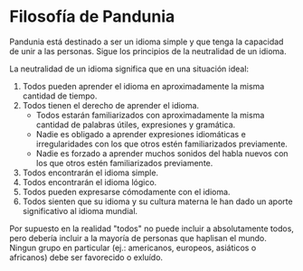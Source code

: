 # Filosofía de Pandunia

Pandunia está destinado a ser un idioma simple y que tenga la capacidad de unir a las personas. Sigue los principios de la neutralidad de un idioma.

La neutralidad de un idioma significa que en una situación ideal:

1. Todos pueden aprender el idioma en aproximadamente la misma cantidad de tiempo.
2. Todos tienen el derecho de aprender el idioma.
    - Todos estarán familiarizados con aproximadamente la misma cantidad de palabras útiles, expresiones y gramática.
    - Nadie es obligado a aprender expresiones idiomáticas e irregularidades con los que otros estén familiarizados previamente.
    - Nadie es forzado a aprender muchos sonidos del habla nuevos con los que otros estén familiarizados previamente.
3. Todos encontrarán el idioma simple.
4. Todos encontrarán el idioma lógico.
5. Todos pueden expresarse cómodamente con el idioma.
6. Todos sienten que su idioma y su cultura materna le han dado un aporte significativo al idioma mundial.

Por supuesto en la realidad "todos" no puede incluir a absolutamente todos, pero debería incluir a la mayoría de personas que haplisan el mundo. Ningun grupo en particular (ej.: americanos, europeos, asiáticos o africanos) debe ser favorecido o exluído.



